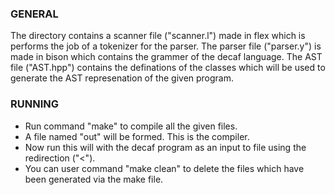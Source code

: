 ### GENERAL ###
The directory contains a scanner file ("scanner.l") made in flex which is performs the job of a tokenizer for the parser.
The parser file ("parser.y") is made in bison which contains the grammer of the decaf language.
The AST file ("AST.hpp") contains the definations of the classes which will be used to generate the AST represenation of the given program.

### RUNNING ###
* Run command "make" to compile all the given files.
* A file named "out" will be formed. This is the compiler.
* Now run this will with the decaf program as an input to file using the redirection ("<").
* You can user command "make clean" to delete the files which have been generated via the make file.

